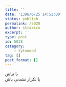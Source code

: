 ```yaml
---
title: ''
date: '1396/6/25 14:51:00'
status: publish
permalink: /5028
author: straxico
excerpt: ''
type: post
id: 5028
category:
    - tytomood
tag: []
post_format: []
---
```

یا نباش  
یا تکرار نشدنی باش
